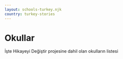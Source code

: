 ```yaml
---
layout: schools-turkey.njk
country: turkey-stories
---
```

# Okullar
İşte Hikayeyi Değiştir projesine dahil olan okulların listesi


